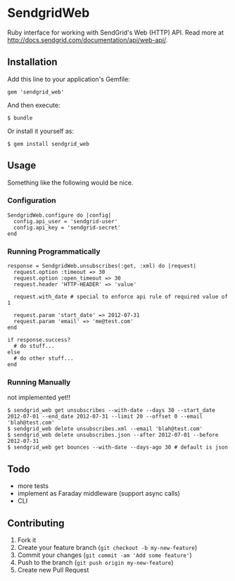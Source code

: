 # SendgridWeb

Ruby interface for working with SendGrid's Web (HTTP) API. Read more at http://docs.sendgrid.com/documentation/api/web-api/.

## Installation

Add this line to your application's Gemfile:

    gem 'sendgrid_web'

And then execute:

    $ bundle

Or install it yourself as:

    $ gem install sendgrid_web

## Usage

Something like the following would be nice.

### Configuration

    SendgridWeb.configure do |config|
      config.api_user = 'sendgrid-user'
      config.api_key = 'sendgrid-secret'
    end

### Running Programmatically

    response = SendgridWeb.unsubscribes(:get, :xml) do |request|
      request.option :timeout => 30
      request.option :open_timeout => 30
      request.header 'HTTP-HEADER' => 'value'

      request.with_date # special to enforce api rule of required value of 1

      request.param 'start_date' => 2012-07-31
      request.param 'email' => 'me@test.com'
    end

    if response.success?
      # do stuff...
    else
      # do other stuff...
    end

### Running Manually

not implemented yet!!

    $ sendgrid_web get unsubscribes --with-date --days 30 --start_date 2012-07-01 --end_date 2012-07-31 --limit 20 --offset 0 --email 'blah@test.com'
    $ sendgrid_web delete unsubscribes.xml --email 'blah@test.com'
    $ sendgrid_web delete unsubscribes.json --after 2012-07-01 --before 2012-07-31
    $ sendgrid_web get bounces --with-date --days-ago 30 # default is json

## Todo

- more tests
- implement as Faraday middleware (support async calls)
- CLI

## Contributing

1. Fork it
2. Create your feature branch (`git checkout -b my-new-feature`)
3. Commit your changes (`git commit -am 'Add some feature'`)
4. Push to the branch (`git push origin my-new-feature`)
5. Create new Pull Request
